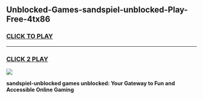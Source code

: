 
## Unblocked-Games-sandspiel-unblocked-Play-Free-4tx86
<h3>
<a href="https://premium76.site?title=sandspiel-unblocked&ref=18A1">CLICK TO PLAY</a></h3>
<hr>

<h3>
<a href="https://premium76.site?title=sandspiel-unblocked&ref=18A1">CLICK 2 PLAY</a>
  
</h3>

<a href="https://premium76.site?title=sandspiel-unblocked&ref=18A1"><img src="https://clearcache.store/games.png"></a>


**sandspiel-unblocked games unblocked: Your Gateway to Fun and Accessible Online Gaming**
